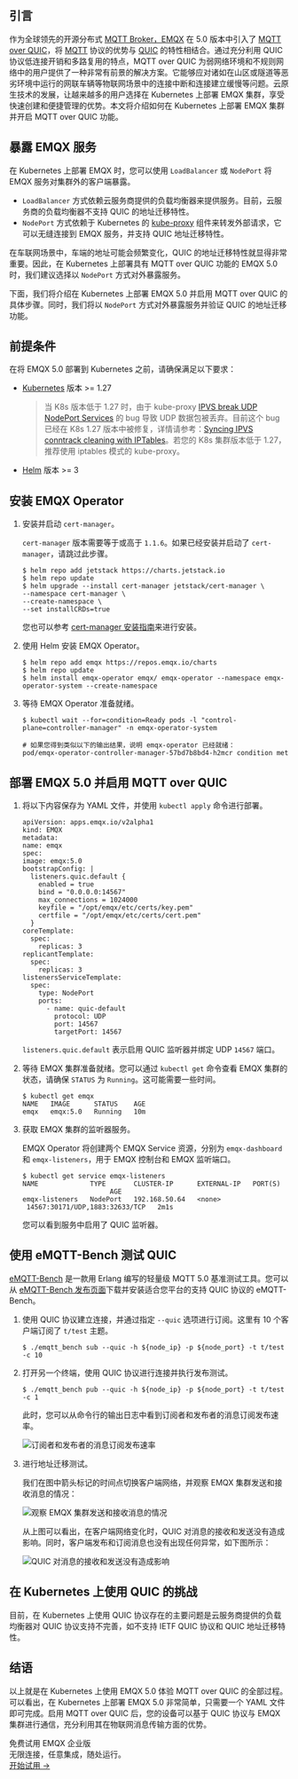 ## 引言

作为全球领先的开源分布式 [MQTT Broker，EMQX](https://github.com/emqx/emqx) 在 5.0 版本中引入了 [MQTT over QUIC](https://www.emqx.com/zh/blog/getting-started-with-mqtt-over-quic-from-scratch)，将 [MQTT](https://www.emqx.com/zh/blog/the-easiest-guide-to-getting-started-with-mqtt) 协议的优势与 [QUIC](https://www.emqx.com/zh/blog/quic-protocol-the-features-use-cases-and-impact-for-iot-iov) 的特性相结合。通过充分利用 QUIC 协议低连接开销和多路复用的特点，MQTT over QUIC 为弱网络环境和不规则网络中的用户提供了一种非常有前景的解决方案。它能够应对诸如在山区或隧道等恶劣环境中运行的网联车辆等物联网场景中的连接中断和连接建立缓慢等问题。云原生技术的发展，让越来越多的用户选择在 Kubernetes 上部署 EMQX 集群，享受快速创建和便捷管理的优势。本文将介绍如何在 Kubernetes 上部署 EMQX 集群并开启 MQTT over QUIC 功能。

## 暴露 EMQX 服务

在 Kubernetes 上部署 EMQX 时，您可以使用 `LoadBalancer` 或 `NodePort` 将 EMQX 服务对集群外的客户端暴露。

- `LoadBalancer` 方式依赖云服务商提供的负载均衡器来提供服务。目前，云服务商的负载均衡器不支持 QUIC 的地址迁移特性。
- `NodePort` 方式依赖于 Kubernetes 的 [kube-proxy](https://kubernetes.io/docs/reference/command-line-tools-reference/kube-proxy/) 组件来转发外部请求，它可以无缝连接到 EMQX 服务，并支持 QUIC 地址迁移特性。

在车联网场景中，车端的地址可能会频繁变化，QUIC 的地址迁移特性就显得非常重要。因此，在 Kubernetes 上部署具有 MQTT over QUIC 功能的 EMQX 5.0 时，我们建议选择以 `NodePort` 方式对外暴露服务。

下面，我们将介绍在 Kubernetes 上部署 EMQX 5.0 并启用 MQTT over QUIC 的具体步骤。同时，我们将以 `NodePort` 方式对外暴露服务并验证 QUIC 的地址迁移功能。

## 前提条件

在将 EMQX 5.0 部署到 Kubernetes 之前，请确保满足以下要求：

- [Kubernetes](https://kubernetes.io/docs/concepts/overview/) 版本 >= 1.27

  >当 K8s 版本低于 1.27 时，由于 kube-proxy [IPVS break UDP NodePort Services](https://github.com/kubernetes/kubernetes/issues/113802) 的 bug 导致 UDP 数据包被丢弃。目前这个 bug 已经在 K8s 1.27 版本中被修复，详情请参考：[Syncing IPVS conntrack cleaning with IPTables](https://github.com/kubernetes/kubernetes/pull/116171)。若您的 K8s 集群版本低于 1.27，推荐使用 iptables 模式的 kube-proxy。

- [Helm](https://helm.sh/) 版本 >= 3

## 安装 EMQX Operator

1. 安装并启动 `cert-manager`。

   `cert-manager` 版本需要等于或高于 `1.1.6`。如果已经安装并启动了 `cert-manager`，请跳过此步骤。

   ```
   $ helm repo add jetstack https://charts.jetstack.io
   $ helm repo update
   $ helm upgrade --install cert-manager jetstack/cert-manager \
   --namespace cert-manager \
   --create-namespace \
   --set installCRDs=true
   ```

   您也可以参考 [cert-manager 安装指南](https://cert-manager.io/docs/installation/)来进行安装。

2. 使用 Helm 安装 EMQX Operator。

   ```
   $ helm repo add emqx https://repos.emqx.io/charts
   $ helm repo update
   $ helm install emqx-operator emqx/ emqx-operator --namespace emqx-operator-system --create-namespace
   ```

3. 等待 EMQX Operator 准备就绪。

   ```
   $ kubectl wait --for=condition=Ready pods -l "control-plane=controller-manager" -n emqx-operator-system
   
   # 如果您得到类似以下的输出结果，说明 emqx-operator 已经就绪：
   pod/emqx-operator-controller-manager-57bd7b8bd4-h2mcr condition met
   ```

## 部署 EMQX 5.0 并启用 MQTT over QUIC

1. 将以下内容保存为 YAML 文件，并使用 `kubectl apply` 命令进行部署。

   ```
   apiVersion: apps.emqx.io/v2alpha1
   kind: EMQX
   metadata:
   name: emqx
   spec:
   image: emqx:5.0
   bootstrapConfig: |
     listeners.quic.default {
       enabled = true
       bind = "0.0.0.0:14567"
       max_connections = 1024000
       keyfile = "/opt/emqx/etc/certs/key.pem"
       certfile = "/opt/emqx/etc/certs/cert.pem"
     }
   coreTemplate:
     spec:
       replicas: 3
   replicantTemplate:
     spec:
       replicas: 3
   listenersServiceTemplate:
     spec:
       type: NodePort
       ports:
         - name: quic-default
           protocol: UDP
           port: 14567
           targetPort: 14567
   ```

   `listeners.quic.default` 表示启用 QUIC 监听器并绑定 UDP `14567` 端口。

2. 等待 EMQX 集群准备就绪。您可以通过 `kubectl get` 命令查看 EMQX 集群的状态，请确保 `STATUS` 为 `Running`。这可能需要一些时间。

   ```
   $ kubectl get emqx
   NAME   IMAGE      STATUS    AGE
   emqx   emqx:5.0   Running   10m
   ```

3. 获取 EMQX 集群的监听器服务。

   EMQX Operator 将创建两个 EMQX Service 资源，分别为 `emqx-dashboard` 和 `emqx-listeners`，用于 EMQX 控制台和 EMQX 监听端口。

   ```
   $ kubectl get service emqx-listeners
   NAME             TYPE       CLUSTER-IP      EXTERNAL-IP   PORT(S)                         AGE
   emqx-listeners   NodePort   192.168.50.64   <none>        14567:30171/UDP,1883:32633/TCP   2m1s
   ```

   您可以看到服务中启用了 QUIC 监听器。

## 使用 eMQTT-Bench 测试 QUIC

[eMQTT-Bench](https://github.com/emqx/emqtt-bench) 是一款用 Erlang 编写的轻量级 MQTT 5.0 基准测试工具。您可以从 [eMQTT-Bench 发布页面](https://github.com/emqx/emqtt-bench/releases)下载并安装适合您平台的支持 QUIC 协议的 eMQTT-Bench。

1. 使用 QUIC 协议建立连接，并通过指定 `--quic` 选项进行订阅。这里有 10 个客户端订阅了 `t/test` 主题。

   ```
   $ ./emqtt_bench sub --quic -h ${node_ip} -p ${node_port} -t t/test -c 10
   ```

2. 打开另一个终端，使用 QUIC 协议进行连接并执行发布测试。

   ```
   $ ./emqtt_bench pub --quic -h ${node_ip} -p ${node_port} -t t/test -c 1
   ```

   此时，您可以从命令行的输出日志中看到订阅者和发布者的消息订阅发布速率。

   ![订阅者和发布者的消息订阅发布速率](https://assets.emqx.com/images/a6d187493b4bafe9f353f99b010ad6a6.png)

3. 进行地址迁移测试。

   我们在图中箭头标记的时间点切换客户端网络，并观察 EMQX 集群发送和接收消息的情况：

   ![观察 EMQX 集群发送和接收消息的情况](https://assets.emqx.com/images/6bb1a933e1dbea73d22c78df8cc9e2cf.png)

   从上图可以看出，在客户端网络变化时，QUIC 对消息的接收和发送没有造成影响。同时，客户端发布和订阅消息也没有出现任何异常，如下图所示：

   ![QUIC 对消息的接收和发送没有造成影响](https://assets.emqx.com/images/664a3d614b513e0032071ad9f7d245d7.png)

## 在 Kubernetes 上使用 QUIC 的挑战

目前，在 Kubernetes 上使用 QUIC 协议存在的主要问题是云服务商提供的负载均衡器对 QUIC 协议支持不完善，如不支持 IETF QUIC 协议和 QUIC 地址迁移特性。

## 结语

以上就是在 Kubernetes 上使用 EMQX 5.0 体验 MQTT over QUIC 的全部过程。可以看出，在 Kubernetes 上部署 EMQX 5.0 非常简单，只需要一个 YAML 文件即可完成。启用 MQTT over QUIC 后，您的设备可以基于 QUIC 协议与 EMQX 集群进行通信，充分利用其在物联网消息传输方面的优势。



<section class="promotion">
    <div>
        免费试用 EMQX 企业版
            <div class="is-size-14 is-text-normal has-text-weight-normal">无限连接，任意集成，随处运行。</div>
    </div>
    <a href="https://www.emqx.com/zh/try?product=enterprise" class="button is-gradient px-5">开始试用 →</a>
</section>
